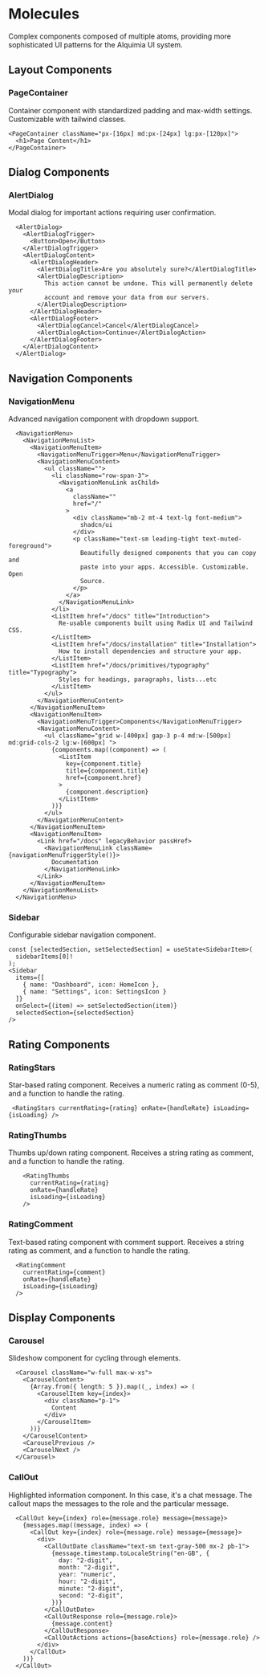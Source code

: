 # Molecules

Complex components composed of multiple atoms, providing more sophisticated UI patterns for the Alquimia UI system.

## Layout Components

### PageContainer
Container component with standardized padding and max-width settings. Customizable with tailwind classes.
```tsx
<PageContainer className="px-[16px] md:px-[24px] lg:px-[120px]">
  <h1>Page Content</h1>
</PageContainer>
```

## Dialog Components

### AlertDialog
Modal dialog for important actions requiring user confirmation.
```tsx
  <AlertDialog>
    <AlertDialogTrigger>
      <Button>Open</Button>
    </AlertDialogTrigger>
    <AlertDialogContent>
      <AlertDialogHeader>
        <AlertDialogTitle>Are you absolutely sure?</AlertDialogTitle>
        <AlertDialogDescription>
          This action cannot be undone. This will permanently delete your
          account and remove your data from our servers.
        </AlertDialogDescription>
      </AlertDialogHeader>
      <AlertDialogFooter>
        <AlertDialogCancel>Cancel</AlertDialogCancel>
        <AlertDialogAction>Continue</AlertDialogAction>
      </AlertDialogFooter>
    </AlertDialogContent>
  </AlertDialog>
```

## Navigation Components

### NavigationMenu
Advanced navigation component with dropdown support.
```tsx
  <NavigationMenu>
    <NavigationMenuList>
      <NavigationMenuItem>
        <NavigationMenuTrigger>Menu</NavigationMenuTrigger>
        <NavigationMenuContent>
          <ul className="">
            <li className="row-span-3">
              <NavigationMenuLink asChild>
                <a
                  className=""
                  href="/"
                >
                  <div className="mb-2 mt-4 text-lg font-medium">
                    shadcn/ui
                  </div>
                  <p className="text-sm leading-tight text-muted-foreground">
                    Beautifully designed components that you can copy and
                    paste into your apps. Accessible. Customizable. Open
                    Source.
                  </p>
                </a>
              </NavigationMenuLink>
            </li>
            <ListItem href="/docs" title="Introduction">
              Re-usable components built using Radix UI and Tailwind CSS.
            </ListItem>
            <ListItem href="/docs/installation" title="Installation">
              How to install dependencies and structure your app.
            </ListItem>
            <ListItem href="/docs/primitives/typography" title="Typography">
              Styles for headings, paragraphs, lists...etc
            </ListItem>
          </ul>
        </NavigationMenuContent>
      </NavigationMenuItem>
      <NavigationMenuItem>
        <NavigationMenuTrigger>Components</NavigationMenuTrigger>
        <NavigationMenuContent>
          <ul className="grid w-[400px] gap-3 p-4 md:w-[500px] md:grid-cols-2 lg:w-[600px] ">
            {components.map((component) => (
              <ListItem
                key={component.title}
                title={component.title}
                href={component.href}
              >
                {component.description}
              </ListItem>
            ))}
          </ul>
        </NavigationMenuContent>
      </NavigationMenuItem>
      <NavigationMenuItem>
        <Link href="/docs" legacyBehavior passHref>
          <NavigationMenuLink className={navigationMenuTriggerStyle()}>
            Documentation
          </NavigationMenuLink>
        </Link>
      </NavigationMenuItem>
    </NavigationMenuList>
  </NavigationMenu>
```

### Sidebar
Configurable sidebar navigation component.
```tsx
const [selectedSection, setSelectedSection] = useState<SidebarItem>(
  sidebarItems[0]!
);
<Sidebar 
  items={[
    { name: "Dashboard", icon: HomeIcon },
    { name: "Settings", icon: SettingsIcon }
  ]}
  onSelect={(item) => setSelectedSection(item)}
  selectedSection={selectedSection}
/>
```

## Rating Components

### RatingStars
Star-based rating component. Receives a numeric rating as comment (0-5), and a function to handle the rating.
```tsx
 <RatingStars currentRating={rating} onRate={handleRate} isLoading={isLoading} />
```

### RatingThumbs
Thumbs up/down rating component. Receives a string rating as comment, and a function to handle the rating.
```tsx
    <RatingThumbs
      currentRating={rating}
      onRate={handleRate}
      isLoading={isLoading}
    />
```

### RatingComment
Text-based rating component with comment support. Receives a string rating as comment, and a function to handle the rating.
```tsx
  <RatingComment
    currentRating={comment}
    onRate={handleRate}
    isLoading={isLoading}
  />
```

## Display Components

### Carousel
Slideshow component for cycling through elements.
```tsx
  <Carousel className="w-full max-w-xs">
    <CarouselContent>
      {Array.from({ length: 5 }).map((_, index) => (
        <CarouselItem key={index}>
          <div className="p-1">
            Content
          </div>
        </CarouselItem>
      ))}
    </CarouselContent>
    <CarouselPrevious />
    <CarouselNext />
  </Carousel>
```

### CallOut
Highlighted information component. In this case, it's a chat message. The callout maps the messages to the role and the particular  message.
```tsx
  <CallOut key={index} role={message.role} message={message}>
    {messages.map((message, index) => (
      <CallOut key={index} role={message.role} message={message}>
        <div>
          <CallOutDate className="text-sm text-gray-500 mx-2 pb-1">
            {message.timestamp.toLocaleString("en-GB", {
              day: "2-digit",
              month: "2-digit",
              year: "numeric",
              hour: "2-digit",
              minute: "2-digit",
              second: "2-digit",
            })}
          </CallOutDate>
          <CallOutResponse role={message.role}>
            {message.content}
          </CallOutResponse>
          <CallOutActions actions={baseActions} role={message.role} />
        </div>
      </CallOut>
    ))}
  </CallOut>
```